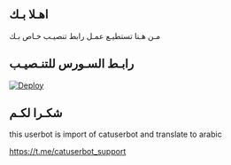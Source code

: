 ## اهـلا بـك
مـن هـنا تستطيـع عمـل رابط تنصيـب خـاص بـك

## رابـط السـورس للتنـصيـب

[![Deploy](https://www.herokucdn.com/deploy/button.svg)](https://heroku.com/deploy?template=https://github.com/nb505/jmthon)

## شكـرا لكـم 


this userbot is import of catuserbot and translate to arabic

https://t.me/catuserbot_support
